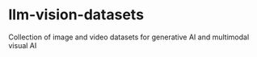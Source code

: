 # llm-vision-datasets
Collection of image and video datasets for generative AI and multimodal visual AI
